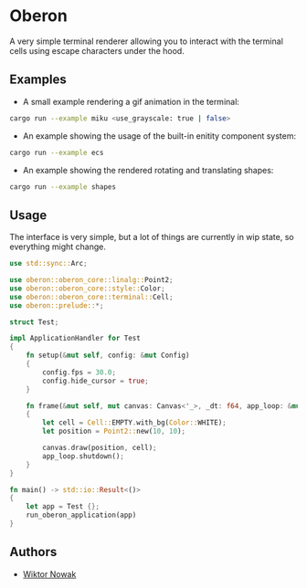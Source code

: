 # Oberon

A very simple terminal renderer allowing you to interact with the terminal cells using escape characters under the hood.

## Examples

- A small example rendering a gif animation in the terminal:

```bash
cargo run --example miku <use_grayscale: true | false>
```

- An example showing the usage of the built-in enitity component system:

```bash
cargo run --example ecs
```

- An example showing the rendered rotating and translating shapes:

```bash
cargo run --example shapes
```

## Usage

The interface is very simple, but a lot of things are currently in wip state, so everything might change.

```rust
use std::sync::Arc;

use oberon::oberon_core::linalg::Point2;
use oberon::oberon_core::style::Color;
use oberon::oberon_core::terminal::Cell;
use oberon::prelude::*;

struct Test;

impl ApplicationHandler for Test
{
    fn setup(&mut self, config: &mut Config)
    {
        config.fps = 30.0;
        config.hide_cursor = true;
    }

    fn frame(&mut self, mut canvas: Canvas<'_>, _dt: f64, app_loop: &mut Arc<Loop>)
    {
        let cell = Cell::EMPTY.with_bg(Color::WHITE);
        let position = Point2::new(10, 10);

        canvas.draw(position, cell);
        app_loop.shutdown();
    }
}

fn main() -> std::io::Result<()>
{
    let app = Test {};
    run_oberon_application(app)
}
```

## Authors

- [Wiktor Nowak](@uncommon-nickname)
